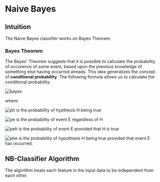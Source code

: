 # Naive Bayes

## Intuition

The Naive Bayes classifier works on Bayes Theorem.

### Bayes Theorem

The Bayes' Theorem suggests that it is possible to calculate the probability of occurence of some event, based upon the previous knowledge of something else having occurred already. This idea generalizes the concept of **conditional probability**. The following formula allows us to calculate the conditional probability:

![bayes](http://mathurl.com/yd5wgr73.png)

where:

![ph](http://mathurl.com/ydeqdel2.png) is the probability of hypthesis H being true

![pe](http://mathurl.com/y85hwz3k.png) is the probability of event E regardless of H

![peh](http://mathurl.com/ycu2debl.png) is the probability of event E provided that H is true

![phe](http://mathurl.com/y6wymudv.png) is the probability of hypothesis H being true provided that event E has occurred. 

## NB-Classifier Algorithm

The algorithm treats each feature in the input data to be independent from each other. 